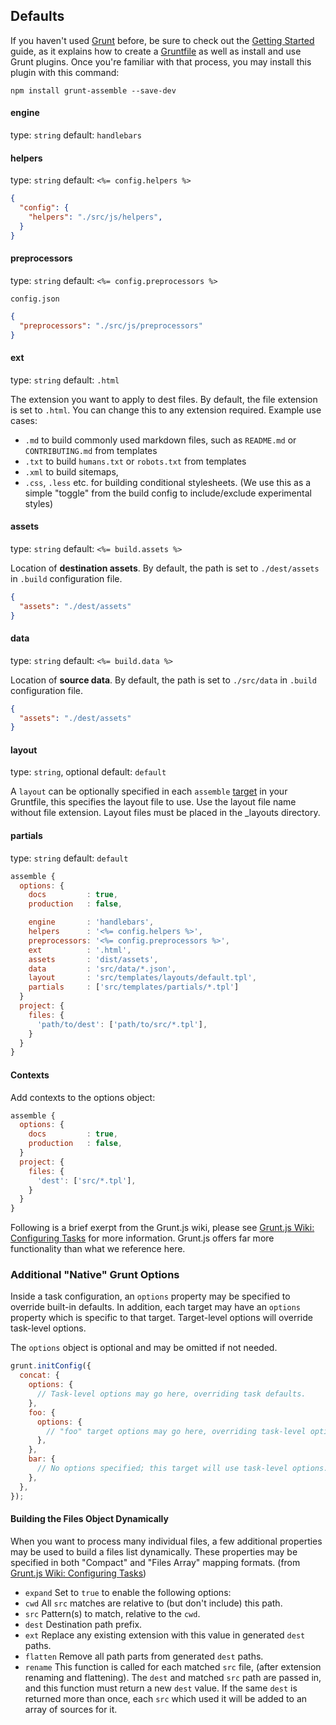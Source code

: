 ## Defaults

If you haven't used [Grunt](http://gruntjs.com/) before, be sure to check out the [Getting Started](http://gruntjs.com/getting-started) guide, as it explains how to create a [Gruntfile](http://gruntjs.com/sample-gruntfile) as well as install and use Grunt plugins. Once you're familiar with that process, you may install this plugin with this command:

```shell
npm install grunt-assemble --save-dev
```



#### engine
type: `string`
default: `handlebars`


#### helpers
type: `string`
default: `<%= config.helpers %>`

``` json
{
  "config": {
    "helpers": "./src/js/helpers",
  }
}
```

#### preprocessors
type: `string`
default: `<%= config.preprocessors %>`

`config.json`

``` json
{
  "preprocessors": "./src/js/preprocessors"
}
```

#### ext
type: `string`
default: `.html`

The extension you want to apply to dest files. By default, the file extension is set to `.html`. You can change this to any extension required. Example use cases:

  * `.md` to build commonly used markdown files, such as `README.md` or `CONTRIBUTING.md` from templates
  * `.txt` to build `humans.txt` or `robots.txt` from templates
  * `.xml` to build sitemaps,
  * `.css`, `.less` etc. for building conditional stylesheets. (We use this as a simple "toggle" from the build config to include/exclude experimental styles)


#### assets
type: `string`
default: `<%= build.assets %>`

Location of **destination assets**. By default, the path is set to `./dest/assets` in `.build` configuration file.

``` json
{
  "assets": "./dest/assets"
}
```


#### data
type: `string`
default: `<%= build.data %>`

Location of **source data**. By default, the path is set to `./src/data` in `.build` configuration file.

``` json
{
  "assets": "./dest/assets"
}
```


#### layout
type: `string`, optional
default: `default`


A `layout` can be optionally specified in each `assemble` [target](grunt-target) in your Gruntfile, this specifies the layout file to use. Use the layout file name without file extension. Layout files must be placed in the _layouts directory.


#### partials
type: `string`
default: `default`




``` javascript
assemble {
  options: {
    docs         : true,
    production   : false,

    engine       : 'handlebars',
    helpers      : '<%= config.helpers %>',
    preprocessors: '<%= config.preprocessors %>',
    ext          : '.html',
    assets       : 'dist/assets',
    data         : 'src/data/*.json',
    layout       : 'src/templates/layouts/default.tpl',
    partials     : ['src/templates/partials/*.tpl']
  }
  project: {
    files: {
      'path/to/dest': ['path/to/src/*.tpl'],
    }
  }
}
```


#### Contexts

Add contexts to the options object:


``` javascript
assemble {
  options: {
    docs         : true,
    production   : false,
  }
  project: {
    files: {
      'dest': ['src/*.tpl'],
    }
  }
}
```




Following is a brief exerpt from the Grunt.js wiki, please see [Grunt.js Wiki: Configuring Tasks](https://github.com/gruntjs/grunt/wiki/Configuring-tasks) for more information. Grunt.js offers far more functionality than what we reference here.

### Additional "Native" Grunt Options

Inside a task configuration, an `options` property may be specified to override built-in defaults.  In addition, each target may have an `options` property which is specific to that target.  Target-level options will override task-level options.

The `options` object is optional and may be omitted if not needed.

```js
grunt.initConfig({
  concat: {
    options: {
      // Task-level options may go here, overriding task defaults.
    },
    foo: {
      options: {
        // "foo" target options may go here, overriding task-level options.
      },
    },
    bar: {
      // No options specified; this target will use task-level options.
    },
  },
});
```

#### Building the Files Object Dynamically

When you want to process many individual files, a few additional properties may be used to build a files list dynamically. These properties may be specified in both "Compact" and "Files Array" mapping formats. (from [Grunt.js Wiki: Configuring Tasks](https://github.com/gruntjs/grunt/wiki/Configuring-tasks))

* `expand` Set to `true` to enable the following options:
* `cwd` All `src` matches are relative to (but don't include) this path.
* `src` Pattern(s) to match, relative to the `cwd`.
* `dest` Destination path prefix.
* `ext` Replace any existing extension with this value in generated `dest` paths.
* `flatten` Remove all path parts from generated `dest` paths.
* `rename` This function is called for each matched `src` file, (after extension renaming and flattening). The `dest` and matched `src` path are passed in, and this function must return a new `dest` value.  If the same `dest` is returned more than once, each `src` which used it will be added to an array of sources for it.








[grunt-target]: (http://github.com/gruntjs/grunt/)